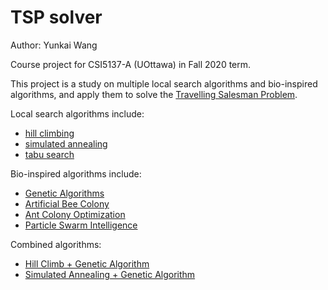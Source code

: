# TSP solver

Author: Yunkai Wang

Course project for CSI5137-A (UOttawa) in Fall 2020 term.

This project is a study on multiple local search algorithms and bio-inspired algorithms, and apply them to solve the [Travelling Salesman Problem](https://en.wikipedia.org/wiki/Travelling_salesman_problem).

Local search algorithms include:
- [hill climbing](https://github.com/yunkaiwang/TSPSolver/blob/master/src/TSP_solver/SimpleAlgorithms/HillClimb.java)
- [simulated annealing](https://github.com/yunkaiwang/TSPSolver/blob/master/src/TSP_solver/SimpleAlgorithms/SimulatedAnnealing.java)
- [tabu search](https://github.com/yunkaiwang/TSPSolver/blob/master/src/TSP_solver/SimpleAlgorithms/TabuSearch.java)

Bio-inspired algorithms include:
- [Genetic Algorithms](https://github.com/yunkaiwang/TSPSolver/blob/master/src/TSP_solver/SimpleAlgorithms/GeneticAlgorithm.java)
- [Artificial Bee Colony](https://github.com/yunkaiwang/TSPSolver/tree/master/src/TSP_solver/ABC)
- [Ant Colony Optimization](https://github.com/yunkaiwang/TSPSolver/tree/master/src/TSP_solver/ACO)
- [Particle Swarm Intelligence](https://github.com/yunkaiwang/TSPSolver/tree/master/src/TSP_solver/PSO)

Combined algorithms:
- [Hill Climb + Genetic Algorithm](https://github.com/yunkaiwang/TSPSolver/blob/master/src/TSP_solver/SimpleAlgorithms/CombinedAlgorithm1.java)
- [Simulated Annealing + Genetic Algorithm](https://github.com/yunkaiwang/TSPSolver/blob/master/src/TSP_solver/SimpleAlgorithms/CombinedAlgorithm2.java)
